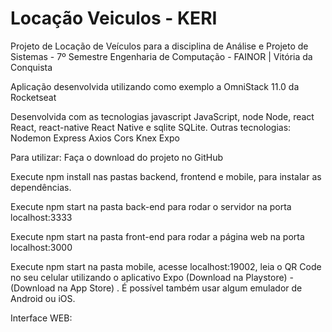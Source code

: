 # Locação Veiculos - KERI 

Projeto de Locação de Veículos para a disciplina de Análise e Projeto de Sistemas - 7º Semestre 
Engenharia de Computação - FAINOR | Vitória da Conquista

Aplicação desenvolvida utilizando como exemplo a OmniStack 11.0 da Rocketseat


Desenvolvida com as tecnologias javascript JavaScript, node Node, react React, react-native React Native e sqlite SQLite.
Outras tecnologias:
Nodemon
Express
Axios
Cors
Knex
Expo

Para utilizar:
Faça o download do projeto no GitHub

Execute npm install nas pastas backend, frontend e mobile, para instalar as dependências.

Execute npm start na pasta back-end para rodar o servidor na porta localhost:3333

Execute npm start na pasta front-end para rodar a página web na porta localhost:3000

Execute npm start na pasta mobile, acesse localhost:19002, leia o QR Code no seu celular utilizando o aplicativo Expo (Download na Playstore) - (Download na App Store) . É possível também usar algum emulador de Android ou iOS.

Interface WEB:

